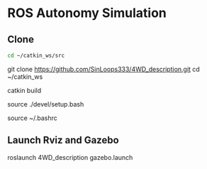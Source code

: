 # ROS Autonomy Simulation

## Clone


```bash
cd ~/catkin_ws/src
```

git clone https://github.com/SinLoops333/4WD_description.git
cd ~/catkin_ws 

catkin build 

source ./devel/setup.bash

source ~/.bashrc 

## Launch Rviz and Gazebo
<copy-button>roslaunch 4WD_description gazebo.launch 

